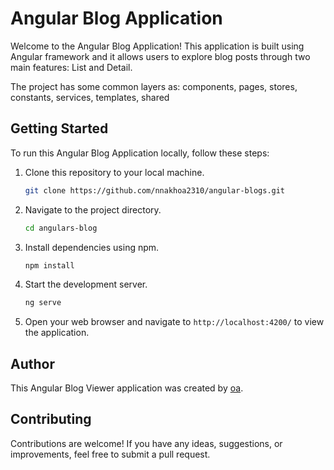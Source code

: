 # Angular Blog Application

Welcome to the Angular Blog Application! This application is built using Angular framework and it allows users to explore blog posts through two main features: List and Detail.

The project has some common layers as: components, pages, stores, constants, services, templates, shared

## Getting Started

To run this Angular Blog Application locally, follow these steps:

1. Clone this repository to your local machine.
   ```bash
   git clone https://github.com/nnakhoa2310/angular-blogs.git
   ```

2. Navigate to the project directory.
   ```bash
   cd angulars-blog
   ```

3. Install dependencies using npm.
   ```bash
   npm install
   ```

4. Start the development server.
   ```bash
   ng serve
   ```

5. Open your web browser and navigate to `http://localhost:4200/` to view the application.

## Author

This Angular Blog Viewer application was created by [oa](mailto:nnakhoa2310@gmail.com).

## Contributing

Contributions are welcome! If you have any ideas, suggestions, or improvements, feel free to submit a pull request.
